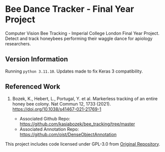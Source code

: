 # Bee Dance Tracker - Final Year Project
Computer Vision Bee Tracking - Imperial College London Final Year Project. Detect and track honeybees performing their waggle dance for apiology researchers. 


## Version Information
Running `python 3.11.10`. Updates made to fix Keras 3 compatibility.

## Referenced Work
1. Bozek, K., Hebert, L., Portugal, Y. et al. Markerless tracking of an entire honey bee colony. Nat Commun 12, 1733 (2021). https://doi.org/10.1038/s41467-021-21769-1
    
    - Associated Github Repo: https://github.com/kasiabozek/bee_tracking/tree/master
    - Associated Annotation Repo: https://github.com/oist/DenseObjectAnnotation


This project includes code licensed under GPL-3.0 from [Original Repository](https://github.com/username/repository).
